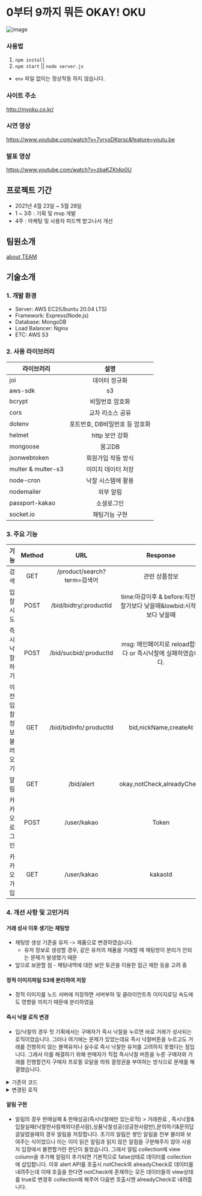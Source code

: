# 0부터 9까지 뭐든 OKAY! OKU

![image](https://user-images.githubusercontent.com/57881683/120354904-d215d680-c33d-11eb-8133-3e16bfc1cfd8.png)

### 사용법

1. `npm install`
2. `npm start` || `node server.js`

- `env` 파일 없이는 정상작동 하지 않습니다.

### 사이트 주소

http://myoku.co.kr/

### 시연 영상

https://www.youtube.com/watch?v=7vrvxDKprsc&feature=youtu.be

### 발표 영상

https://www.youtube.com/watch?v=zbaKZKt4p0U

## 프로젝트 기간

- 2021년 4월 23일 ~ 5월 28일
- 1 ~ 3주 : 기획 및 mvp 개발
- 4주 : 마케팅 및 사용자 피드백 받고나서 개선

## 팀원소개

[about TEAM](https://www.notion.so/90bbb2e5d07941a3a46370e5333c7556)

## 기술소개

### 1. 개발 환경

- Server: AWS EC2(Ubuntu 20.04 LTS)
- Framework: Express(Node.js)
- Database: MongoDB
- Load Balancer: Nginx
- ETC: AWS S3

### 2. 사용 라이브러리

| 라이브러리         |              설명              |
| ------------------ | :----------------------------: |
| joi                |         데이터 정규화          |
| aws-sdk            |               s3               |
| bcrypt             |        비밀번호 암호화         |
| cors               |        교차 리소스 공유        |
| dotenv             | 포트번호, DB비밀번호 등 암호화 |
| helmet             |         http 보안 강화         |
| mongoose           |             몽고DB             |
| jsonwebtoken       |       회원가입 작동 방식       |
| multer & multer-s3 |       이미지 데이터 저장       |
| node-cron          |       낙찰 시스템에 활용       |
| nodemailer         |           외부 알림            |
| passport-kakao     |           소셜로그인           |
| socket.io          |         채팅기능 구현          |

### 3. 주요 기능

| 기능                   | Method |             URL             |                               Response                                |
| ---------------------- | :----: | :-------------------------: | :-------------------------------------------------------------------: |
| 검색                   |  GET   | /product/search?term=검색어 |                             관련 상품정보                             |
| 입찰시도               |  POST  |   /bid/bidtry/:productId    | time:마감이후 & before:직전입찰가보다 낮을때&lowbid:시작가보다 낮을때 |
| 즉시 낙찰하기          |  POST  |   /bid/sucbid/:productId    |     msg: 메인페이지로 reload합니다 or 즉시낙찰에 실패하였습니다.      |
| 이전 입찰정보 불러오기 |  GET   |   /bid/bidinfo/:productId   |                         bid,nickName,createAt                         |
| 알림                   |  GET   |         /bid/alert          |                      okay,notCheck,alreadyCheck                       |
| 카카오로그인           |  POST  |         /user/kakao         |                                 Token                                 |
| 카카오 가입            |  GET   |         /user/kakao         |                                kakaoId                                |

### 4. 개선 사항 및 고민거리

#### 거래 성사 이후 생기는 채팅방

- 채팅방 생성 기준을 유저 -> 제품으로 변경하였습니다.
  - 유저 정보로 생성할 경우, 같은 유저의 제품을 거래할 때 채팅방이 분리가 안되는 문제가 발생했기 때문
- 앞으로 보완할 점 - 채팅내역에 대한 보안
  토큰을 이용한 접근 제한 등을 고려 중

#### 정적 이미지파일 S3에 분리하여 저장

- 정적 이미지를 노드 서버에 저장하면 서버부하 및 클라이언트측 이미지로딩 속도에도 영향을 끼치기 때문에 분리하였음

#### 즉시 낙찰 로직 변경

- 입/낙찰의 경우 첫 기획에서는 구매자가 즉시 낙찰을 누르면 바로 거래가 성사되는 로직이었습니다. 그러나 여기에는 문제가 있었는데요 즉시 낙찰버튼을 누르고도 거래를 진행하지 않는 블랙유저나 실수로 즉시 낙찰한 유저를 고려하지 못했다는 점입니다. 그래서 이를 해결하기 위해 판매자가 직접 즉시낙찰 버튼을 누른 구매자와 거래를 진행할건지 구매자 프로필 모달을 띄워 결정권을 부여하는 방식으로 문제를 해결했습니다.

<details>
<summary>기존의 코드</summary>
<div markdown="1">

```
exports.sucbid = async (req, res) => {
	const user = res.locals.user;
	const productId = req.params;
	const { sucbid, sellerunique } = req.body;

	try {
		if (sellerunique == user.id) {
			res.send({ msg: "판매자는 낙찰하지 못합니다." });
		} else {
			try {
				const hisinfo = await PriceHistory.create({
					productId: productId["id"],
					userId: user["_id"],
					bid: sucbid,
					nickName: user["nickname"],
					userEmail: user["email"],
				});
			} catch (error) {
				res.send({ msg: "낙찰 기록에 실패했습니다." });
			}

			try {
				// 상품 판매 상태 false로 변경
				const product = await Product.findOneAndUpdate(
					{ _id: productId["id"] },
					{ onSale: false, soldBy: user.nickname, soldById: user._id }
				);

				// 즉시낙찰유저제외 history에있는 모든 유저 불러오기
				const a = await PriceHistory.find(
					{
						$and: [
							{ productId: productId["id"] },
							{ userId: { $ne: user["_id"] } },
						],
					},
					{ userId: 1, _id: 0 }
				);

				//낙찰 실패자에게 알림
				await Alert.insertMany(
					a.map((user) => ({
						alertType: "낙찰실패",
						productId: productId["id"],
						productTitle: product["title"],
						userId: user.userId,
					}))
				);

				//낙찰 성공자에게 알림
				await Alert.create({
					userId: user["_id"],
					alertType: "낙찰성공",
					productTitle: product["title"],
					productId: productId["id"],
				});
			} catch (error) {
				res.send({ msg: "제품이 존재하지 않습니다." });
			}

			try {
				await ChatRoom.create({
					productId: productId["id"],
					buyerId: user["_id"],
					sellerId: sellerunique,
				});
			} catch (error) {
				res.send({ msg: "채팅방 생성에 실패했습니다." });
			}

			res.send({ msg: "즉시낙찰에 성공하였습니다." });
		}
	} catch (error) {
		console.log(error);
		res.send({ msg: "즉시낙찰에 실패하였습니다." });
	}
};
```

</div>
</details>

<details>
<summary>변경된 로직</summary>
<div markdown="1">
	
```
// 변경된 즉시낙찰로직
exports.newsucbid = async (req, res) => {
	const user = res.locals.user;
	const productId = req.params;
	const { sucbid, sellerunique } = req.body;
	// 이미 즉시 낙찰된 기록이 있을 경우 onSale:true , history가 이미 있는경우
	const prehistory = await Alert.findOne({
		alertType: "판매성공",
		productId: productId["id"],
	});

    // 판매 종료된것도 즉시낙찰 못하게 막아야함
    try {
    	// 판매자가 상품을 산다면
    	if (sellerunique == user.id) {
    		console.log("여기서걸리는거야?1");
    		return res.send({ okay: false, msg: "판매자는 낙찰하지 못합니다." });
    		// 판매자 이외의 구매자가 즉시낙찰을 시도함
    	} else {
    		// 이미 누군가 즉시낙찰을 했다면
    		if (prehistory) {
    			console.log("여깁니다.", prehistory);
    			return res.send({ okay: false, msg: "이미 거래중인 물건입니다." });
    			// 즉시낙찰 내역이 없는 경우
    		} else {
    			console.log("sucbid===> db create", sucbid);
    			await PriceHistory.create({
    				productId: productId["id"],
    				userId: user["_id"],
    				bid: sucbid,
    				nickName: user["nickname"],
    			});
    		}

    		// 판매자한테 상품판매알람보내기
    		// 즉시낙찰을 시도한사람이 있을경우 detail페이지에서 데이터는 내려가지않고 거래대기중으로 띄워줘야함
    		const product = await Product.findOneAndUpdate(
    			{ _id: productId["id"] },
    			{ soldBy: "거래대기중" }
    		);
    		console.log("socketController ==>", product);
    		await Alert.create({
    			alertType: "판매성공",
    			buyerId: user["_id"],
    			productTitle: product["title"],
    			productId: productId["id"],
    			userId: sellerunique,
    		});

    		res.send({ okay: true, msg: "즉시낙찰에 성공하였습니다." });
    	}
    } catch (error) {
    	console.log(error);
    	res.send({ msg: "즉시낙찰에 실패하였습니다.", error });
    }

};

```

이후 유저정보 조회

```

// 거래진행 yes or no로 나누어야함
exports.sellerSelct = async (req, res) => {
// 1. true false값 , 2. 판매성공 알람 objectId값이 필요함

    const { decision } = req.body;
    // 알람 objectId값임
    const { id } = req.params;

    //console.log(decision, id);

    try {
    	// 판매자인지 아닌지도 걸려줘야함

    	if (decision == true) {
    		// 거래 진행에 동의한 경우
    		// 1. 판매상품 내리기 2. 채팅방 생기기 3. 구매자들에게 성공알림, 구매실패자들에게 실패알림

    		const info = await Alert.findOne({ _id: id });
    		const buyer = await User.findOne({ _id: info["buyerId"] });

    		console.log("info:", info, "buyer:", buyer);

    		// 판매상품 상태 변경
    		const a = await Product.findOneAndUpdate(
    			{ _id: info["productId"] },
    			{ onSale: false, soldBy: buyer["nickname"], soldById: buyer["_id"] }
    		);

    		// 채팅방 생성
    		const b = await ChatRoom.create({
    			productId: info["productId"],
    			buyerId: info["buyerId"],
    			sellerId: info["userId"],
    		});

    		// 낙찰성공유저제외 history에있는 모든 유저 불러오기
    		const failUser = await PriceHistory.find(
    			{
    				$and: [
    					{ productId: info["productId"] },
    					{ userId: { $ne: info["buyerId"] } },
    				],
    			},
    			{ userId: 1, _id: 0 }
    		);

    		//낙찰 실패자에게 알림
    		const tt = await Alert.insertMany(
    			failUser.map((user) => ({
    				alertType: "낙찰실패",
    				productId: info["id"],
    				productTitle: info["productTitle"],
    				userId: user.userId,
    			}))
    		);

    		//낙찰 성공자에게 알림
    		const tt2 = await Alert.create({
    			userId: info["buyerId"],
    			alertType: "낙찰성공",
    			productTitle: info["productTitle"],
    			productId: info["productId"],
    		});

    		// 판매완료(거래진행중) > 거래완료
    		await Alert.findOneAndUpdate({ _id: id }, { alertType: "거래완료" });

    		return res.send({ okay: true, msg: "상품이 판매 완료 됐습니다." });
    	} else {
    		// 거래 진행에 거절한 경우
    		// alert하나 삭제하기

    		const info = await Alert.findOne({ _id: id });
    		const buyer = await User.findOne({ _id: info["buyerId"] });

    		//낙찰 시도자에게 실패 알림
    		await Alert.create({
    			userId: info["buyerId"],
    			alertType: "낙찰실패",
    			productTitle: info["productTitle"],
    			productId: info["productId"],
    		});

    		const a = await Product.findOneAndUpdate(
    			{ _id: info["productId"] },
    			{ onSale: true, soldBy: null, soldById: null }
    		);
    		await PriceHistory.deleteOne({
    			productId: info["productId"],
    			userId: info["buyerId"],
    		});

    		await Alert.deleteOne({ _id: id });

    		return res.send({ okay: true, msg: "거래가 취소되었습니다." });
    	}

    	return res.send({ okay: true });
    } catch (error) {
    	res.send({ okay: false, msg: "없는 거래입니다." });
    }

};

```

</div>
</details>

#### 알림 구현
  - 알림의 경우 판매실패 & 판매성공(즉시낙찰에만 있는로직) > 거래완료 , 즉시낙찰&입찰실패(낙찰한사람제외다른사람),상품낙찰성공(성공한사람만),문의하기&문의답글달렸을때의 경우 알림을 저장합니다. 초기의 알림은 쌓인 알림을 전부 불러와 보여주는 식이었으나 이는 이미 읽은 알림과 읽지 않은 알림을 구분해주지 않아 사용자 입장에서 불편할거란 판단이 들었습니다. 그래서 알림 collection에 view column을 추가해 알림이 추가되면 기본적으로 false상태로 데이터를 collection에 삽입합니다. 이후 alert API를 호출시 notCheck와 alreadyCheck로 데이터를 내려주는데 이때 호출을 한다면 notCheck에 존재하는 모든 데이터들의 view상태를 true로 변경후 collection에 해주어 다음번 호출시엔 alreadyCheck로 내려줍니다.
```
